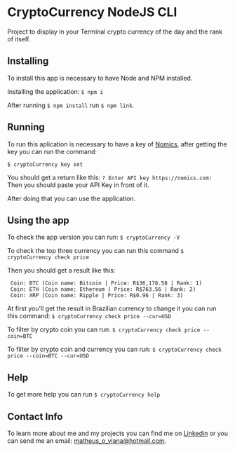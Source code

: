 # CryptoCurrency NodeJS CLI

Project to display in your Terminal crypto currency of the day and the rank of itself.

## Installing

To install this app is necessary to have Node and NPM installed.

Installing the application:
`$ npm i`

After running `$ npm install` run `$ npm link`.

## Running

To run this aplication is necessary to have a key of [Nomics](https://nomics.com), after getting the key you can run the command:

`$ cryptoCurrency key set`

You should get a return like this:
`? Enter API key https://nomics.com:`
Then you should paste your API Key in front of it.

After doing that you can use the application.

## Using the app

To check the app version you can run:
`$ cryptoCurrency -V`

To check the top three currency you can run this command
`$ cryptoCurrency check price`

Then you should get a result like this:

```
 Coin: BTC (Coin name: Bitcoin | Price: R$36,178.58 | Rank: 1)
 Coin: ETH (Coin name: Ethereum | Price: R$763.56 | Rank: 2)
 Coin: XRP (Coin name: Ripple | Price: R$0.96 | Rank: 3)
```

At first you'll get the result in Brazilian currency to change it you can run this command:
`$ cryptoCurrency check price --cur=USD`

To filter by crypto coin you can run:
`$ cryptoCurrency check price --coin=BTC`

To filter by crypto coin and currency you can run:
`$ cryptoCurrency check price --coin=BTC --cur=USD`

## Help

To get more help you can run `$ cryptoCurrency help`

## Contact Info

To learn more about me and my projects you can find me on [Linkedin](https://www.linkedin.com/in/matheusviana) or you can send me an email: matheus_o_viana@hotmail.com.
